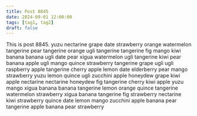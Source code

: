 ```yaml
---
title: Post 8845
date: 2024-09-01 12:00:00
tags: [tag1, tag2]
draft: false
---
```

This is post 8845.
yuzu
nectarine
grape
date
strawberry
orange
watermelon
tangerine
pear
tangerine
orange
ugli
tangerine
tangerine
fig
mango
kiwi
banana
banana
ugli
date
pear
xigua
watermelon
ugli
tangerine
kiwi
pear
banana
apple
ugli
mango
quince
strawberry
tangerine
grape
ugli
ugli
raspberry
apple
tangerine
cherry
apple
lemon
date
elderberry
pear
mango
strawberry
yuzu
lemon
quince
ugli
zucchini
apple
honeydew
grape
kiwi
apple
nectarine
nectarine
honeydew
fig
tangerine
cherry
kiwi
apple
yuzu
mango
xigua
banana
banana
tangerine
lemon
orange
quince
tangerine
watermelon
strawberry
xigua
banana
tangerine
fig
strawberry
nectarine
kiwi
strawberry
quince
date
lemon
mango
zucchini
apple
banana
pear
tangerine
apple
banana
pear
strawberry
